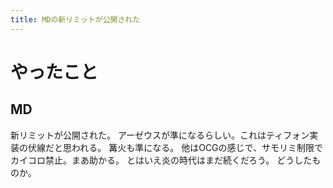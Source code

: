 ```yaml
---
title: MDの新リミットが公開された
---
```


# やったこと

## MD

新リミットが公開された。
アーゼウスが準になるらしい。これはティフォン実装の伏線だと思われる。
篝火も準になる。
他はOCGの感じで、サモリミ制限でカイコロ禁止。まあ助かる。
とはいえ炎の時代はまだ続くだろう。
どうしたものか。
